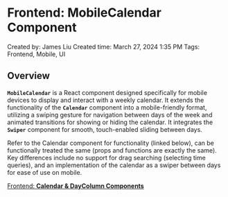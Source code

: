 # Frontend: MobileCalendar Component

Created by: James Liu
Created time: March 27, 2024 1:35 PM
Tags: Frontend, Mobile, UI

## **Overview**

**`MobileCalendar`** is a React component designed specifically for mobile devices to display and interact with a weekly calendar. It extends the functionality of the **`Calendar`** component into a mobile-friendly format, utilizing a swiping gesture for navigation between days of the week and animated transitions for showing or hiding the calendar. It integrates the **`Swiper`** component for smooth, touch-enabled sliding between days.

Refer to the Calendar component for functionality (linked below), can be functionally treated the same (props and functions are exactly the same). Key differences include no support for drag searching (selecting time queries), and an implementation of the calendar as a swiper between days for ease of use on mobile.

[Frontend: **Calendar & DayColumn Components**](Frontend%20Calendar%20&%20DayColumn%20Components%200283818fd23a4bbfa5ab81d76a0ad876.md)